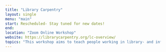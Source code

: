 ```yaml
---
title: "Library Carpentry"
layout: single
menu: "main"
start: Rescheduled- Stay tuned for new dates!
end: 
location: "Zoom Online Workshop"
website: https://librarycarpentry.org/lc-overview/
topics: "This workshop aims to teach people working in library- and information-related roles how to automate tasks; create, maintain, and analyze sustainable and reusable data; work effectively with IT and systems colleagues; and better understand the use of software in research. It introduces terminology used in software development and data science, and includes core lessons such as Intro to Working with Data, The Unix Shell, Intro to Git/GitHub, and OpenRefine."
---
```

